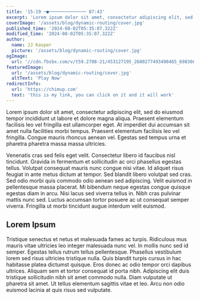 ```yaml
---
title: '15:19 ─●────────────── 87:43'
excerpt: 'Lorem ipsum dolor sit amet, consectetur adipiscing elit, sed do eiusmod tempor incididunt ut labore et dolore magna aliqua. Praesent elementum facilisis leo vel fringilla est ullamcorper eget. At imperdiet dui accumsan sit amet nulla facilities morbi tempus.'
coverImage: '/assets/blog/dynamic-routing/cover.jpg'
published_time: '2024-08-02T05:35:07.322Z'
modified_time: '2024-08-02T05:35:07.322Z'
author:
  name: JJ Kasper
  picture: '/assets/blog/dynamic-routing/cover.jpg'
ogImage:
  url: '//cdn.fbsbx.com/v/t59.2708-21/453127195_2600277493498465_6983664018825575204_n.heic/scontent.fhex4-1.fna.fbcdn.netvt39.30808-6452292735_908892641282066_171972944871406744_n.jpg_nc_cat104ccb1-7_nc_sid127cfc_nc_eui2AeGJvbblmzAeFFDiXlKReMTmNESll9jbe_00RKWX2Nt7_dAj6_4lhQIhDq6z9RNBbDuFnBIqLIh6Ocn5D1pz6rLY_nc_oh.heic?_nc_cat=1&amp;ccb=1-7&amp;_nc_sid=2b0e22&amp;_nc_ohc=tr_OkEFPIv8Q7kNvgEHQN2A&amp;_nc_ht=cdn.fbsbx.com&amp;oh=03_Q7cD1QGRlogMYmnpmoqKTfbcOIIh490vPxz2mq85ydn8UZsnIQ&amp;oe=66AAF9DF&amp;dl=1&🧥👚👕👖👔👗👙👘👠👡👢👞👟🥾🥿&utm_source=facebook&utm_medium=social&utm_campaign=SAILY+%7C%7C+WC+%7C%7C+SALES+%7C%7C+CREATIVE+TESTING+%7C%7C+ABO+%7C%7C+REST+%7C%7C+A18-65%2B+%7C%7C+AP+%7C%7C+LP%3AMain&utm_content=SAILY+%7C%7C+Number+%7C%7C+7dc1dv+%7C%7C+Interest+%7C%7C+REST+%7C%7C+A18-65%2B+%7C%7C+Desktop+%7C%7C+Creative_1+%7C%7C+LP%3AMain+%7C%7C+0705+x2&Ad_name=SAILY+%7C%7C+IMG+Ad+v2+06.26_hunting_wifi+%7C%7C+LP%3AMain+%7C%7C+0705&utm_id=120209753410870213&utm_term=120209757025050213&fbclid=IwZXh0bgNhZW0BMAABHZj-O-bt5QJtIL8PZNidIW-_-Lqggc3PBLw6jKeeLybUSpF2xn3wjbxWsQ_aem_-ZXgbLh2NFI0WytNZKxeyQ&fbclid=IwZXh0bgNhZW0CMTEAAR3wQXyNba7mF_UROFaZsqo926CXShR3bJ9WukTTI4BFarXi5UZKfvW36V4_aem_BsdO1dhD0FVkscW7QQhGGg'
featuredImage:
  url: '/assets/blog/dynamic-routing/cover.jpg'
  altText: 'Play Now'
redirectInfo:
  url: 'https://chimup.com'
  text: 'this is my link, you can click on it and it will work'
---
```


Lorem ipsum dolor sit amet, consectetur adipiscing elit, sed do eiusmod tempor incididunt ut labore et dolore magna aliqua. Praesent elementum facilisis leo vel fringilla est ullamcorper eget. At imperdiet dui accumsan sit amet nulla facilities morbi tempus. Praesent elementum facilisis leo vel fringilla. Congue mauris rhoncus aenean vel. Egestas sed tempus urna et pharetra pharetra massa massa ultricies.

Venenatis cras sed felis eget velit. Consectetur libero id faucibus nisl tincidunt. Gravida in fermentum et sollicitudin ac orci phasellus egestas tellus. Volutpat consequat mauris nunc congue nisi vitae. Id aliquet risus feugiat in ante metus dictum at tempor. Sed blandit libero volutpat sed cras. Sed odio morbi quis commodo odio aenean sed adipiscing. Velit euismod in pellentesque massa placerat. Mi bibendum neque egestas congue quisque egestas diam in arcu. Nisi lacus sed viverra tellus in. Nibh cras pulvinar mattis nunc sed. Luctus accumsan tortor posuere ac ut consequat semper viverra. Fringilla ut morbi tincidunt augue interdum velit euismod.

## Lorem Ipsum

Tristique senectus et netus et malesuada fames ac turpis. Ridiculous mus mauris vitae ultricies leo integer malesuada nunc vel. In mollis nunc sed id semper. Egestas tellus rutrum tellus pellentesque. Phasellus vestibulum lorem sed risus ultricies tristique nulla. Quis blandit turpis cursus in hac habitasse platea dictumst quisque. Eros donec ac odio tempor orci dapibus ultrices. Aliquam sem et tortor consequat id porta nibh. Adipiscing elit duis tristique sollicitudin nibh sit amet commodo nulla. Diam vulputate ut pharetra sit amet. Ut tellus elementum sagittis vitae et leo. Arcu non odio euismod lacinia at quis risus sed vulputate.
